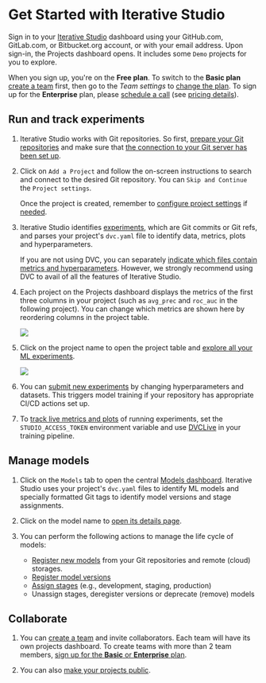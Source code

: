 # Get Started with Iterative Studio

Sign in to your [Iterative Studio](https://studio.iterative.ai/) dashboard using
your GitHub.com, GitLab.com, or Bitbucket.org account, or with your email
address. Upon sign-in, the Projects dashboard opens. It includes some `Demo`
projects for you to explore.

<admon type="tip">

When you sign up, you're on the **Free plan**. To switch to the **Basic plan**
[create a team] first, then go to the _Team settings_ to [change the plan]. To
sign up for the **Enterprise** plan, please [schedule a call] (see [pricing
details]).

</admon>

[create a team]: /doc/studio/user-guide/teams
[change the plan]:
  /doc/studio/user-guide/teams#change-your-team-plan-and-team-size
[schedule a call]: https://calendly.com/gtm-2/studio-introduction
[pricing details]: https://studio.iterative.ai/pricing

</admon>

## Run and track experiments

1. Iterative Studio works with Git repositories. So first, [prepare your Git
   repositories] and make sure that
   [the connection to your Git server has been set up](/doc/studio/user-guide/account-management#git-integrations).

[prepare your git repositories]:
  /doc/studio/user-guide/projects-and-experiments/what-is-a-project#prepare-your-repositories

2. Click on `Add a Project` and follow the on-screen instructions to search and
   connect to the desired Git repository. You can `Skip and Continue` the
   `Project settings`.

   <admon type="info">

   Once the project is created, remember to [configure project
   settings][project settings] if [needed][when do you need project settings].

   </admon>

3. Iterative Studio identifies [experiments](/doc/start#experiment-management),
   which are Git commits or Git refs, and parses your project's `dvc.yaml` file
   to identify data, metrics, plots and hyperparameters.

   If you are not using DVC, you can separately
   [indicate which files contain metrics and hyperparameters](/doc/studio/user-guide/projects-and-experiments/configure-a-project#custom-metrics-and-parameters).
   However, we strongly recommend using DVC to avail of all the features of
   Iterative Studio.

4. Each project on the Projects dashboard displays the metrics of the first
   three columns in your project (such as `avg_prec` and `roc_auc` in the
   following project). You can change which metrics are shown here by reordering
   columns in the project table.

   ![](https://static.iterative.ai/img/studio/project_card.png)

5. Click on the project name to open the project table and [explore all your ML
   experiments][explore ML experiments].

   ![](https://static.iterative.ai/img/studio/view_components.png)

6. You can [submit new experiments] by changing hyperparameters and datasets.
   This triggers model training if your repository has appropriate CI/CD actions
   set up.

7. To [track live metrics and plots][live-metrics-and-plots] of running
   experiments, set the `STUDIO_ACCESS_TOKEN` environment variable and use
   [DVCLive] in your training pipeline.

## Manage models

1. Click on the `Models` tab to open the central [Models dashboard]. Iterative
   Studio uses your project's `dvc.yaml` files to identify ML models and
   specially formatted Git tags to identify model versions and stage
   assignments.

   [models dashboard]:
     /doc/studio/user-guide/model-registry/view-models#models-dashboard

2. Click on the model name to
   [open its details page](/doc/studio/user-guide/model-registry/view-models#model-details-page).

3. You can perform the following actions to manage the life cycle of models:
   - [Register new models](/doc/studio/user-guide/model-registry/add-a-model)
     from your Git repositories and remote (cloud) storages.
   - [Register model versions](/doc/studio/user-guide/model-registry/register-version)
   - [Assign stages](/doc/studio/user-guide/model-registry/assign-stage) (e.g.,
     development, staging, production)
   - Unassign stages, deregister versions or deprecate (remove) models

## Collaborate

1. You can [create a team] and invite collaborators. Each team will have its own
   projects dashboard. To create teams with more than 2 team members, [sign up
   for the **Basic** or **Enterprise** plan].

2. You can also [make your projects public].

[project settings]:
  /doc/studio/user-guide/projects-and-experiments/configure-a-project
[when do you need project settings]:
  /doc/studio/user-guide/projects-and-experiments/configure-a-project#scenarios-where-project-settings-are-required
[create multiple projects from a single git repository]:
  /doc/studio/user-guide/projects-and-experiments/create-a-project#create-multiple-projects-from-a-single-git-repository
[explore ml experiments]:
  /doc/studio/user-guide/projects-and-experiments/explore-ml-experiments
[create a team]: /doc/studio/user-guide/teams
[sign up for the **basic** or **enterprise** plan]:
  /doc/studio/user-guide/change-team-plan-and-size
[make your projects public]:
  /doc/studio/user-guide/projects-and-experiments/share-a-project
[submit new experiments]:
  /doc/studio/user-guide/projects-and-experiments/run-experiments
[live-metrics-and-plots]:
  /doc/studio/user-guide/projects-and-experiments/live-metrics-and-plots
[dvclive]: /doc/dvclive
